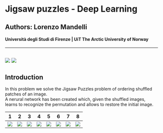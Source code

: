 #  Jigsaw puzzles - Deep Learning
## Authors: Lorenzo Mandelli
#### Università degli Studi di Firenze | UiT The Arctic University of Norway 

---
![](https://img.shields.io/github/contributors/divanoletto/Jigsaw_puzzles-Deep_Learning?color=light%20green) ![](https://img.shields.io/github/repo-size/divanoletto/Jigsaw_puzzles-Deep_Learning)
---

## Introduction

In this problem we solve the Jigsaw Puzzles problem of ordering shuffled patches of an image. <br/>
A nerural network has been created which, given the shuffled images, learns to recognize the permutation and allows to restore the initial image.

1 | 2 | 3 | 4 | 5 | 6 | 7| 8
:-------------------------:|:-------------------------:|:---------------------------------:|:---------------------------------:|:---------------------------------:|:---------------------------------:|:---------------------------------:|:---------------------------------:
![](https://github.com/divanoLetto/Jigsaw_puzzles-Deep_Learning/blob/main/images/0.png) | ![](https://github.com/divanoLetto/Jigsaw_puzzles-Deep_Learning/blob/main/images/1.png)  |  ![](https://github.com/divanoLetto/Jigsaw_puzzles-Deep_Learning/blob/main/images/2.png)  |  ![](https://github.com/divanoLetto/Jigsaw_puzzles-Deep_Learning/blob/main/images/3.png)  |  ![](https://github.com/divanoLetto/Jigsaw_puzzles-Deep_Learning/blob/main/images/4.png)  |  ![](https://github.com/divanoLetto/Jigsaw_puzzles-Deep_Learning/blob/main/images/5.png)  |  ![](https://github.com/divanoLetto/Jigsaw_puzzles-Deep_Learning/blob/main/images/6.png)  |  ![](https://github.com/divanoLetto/Jigsaw_puzzles-Deep_Learning/blob/main/images/7.png)
